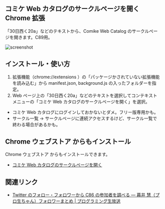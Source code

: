 ## コミケ Web カタログのサークルページを開く Chrome 拡張

「30日西く20a」などのテキストから、Comike Web Catalog のサークルページを開きます。C89用。

![screenshot](https://cloud.githubusercontent.com/assets/8276381/3713043/ae70f6ce-1548-11e4-8d5e-2b9742e72bab.png)


## インストール・使い方

1. 拡張機能（chrome://extensions ）の「パッケージかされていない拡張機能を読み込む」から manifest.json, background.js の入ったフォルダーを指定。
2. Web ページ上の「30日西く20a」などのテキストを選択してコンテキストメニューの「コミケ Web カタログのサークルページを開く」を選択。

* コミケ Web カタログにログインしておかないとダメ。フリー版専用かも。
* サークル一覧 → サークルページに連続アクセスするけど、サークル一覧で終わる場合があるかも。

## Chrome ウェブストア からもインストール

Chrome ウェブストア からもインストールできます。

* [コミケ Web カタログのサークルページを開く](https://chrome.google.com/webstore/detail/%E3%82%B3%E3%83%9F%E3%82%B1-web-%E3%82%AB%E3%82%BF%E3%83%AD%E3%82%B0%E3%81%AE%E3%82%B5%E3%83%BC%E3%82%AF%E3%83%AB%E3%83%9A%E3%83%BC%E3%82%B8%E3%82%92%E9%96%8B%E3%81%8F/pakjfkmeelanlfdanageibcnjnmdmjhk?hl=ja)

## 関連リンク

* [Twitter のフォロー・フォロワーから C86 の参加者を調べる — 暮井 慧（プロ生ちゃん）フォロワーまとめ | プログラミング生放送](http://pronama.azurewebsites.net/2014/07/28/twitter-c86/)
